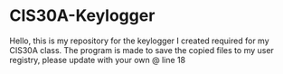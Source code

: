 # CIS30A-Keylogger
Hello, this is my repository for the keylogger I created required for my CIS30A class. 
The program is made to save the copied files to my user registry, please update with your own @ line 18 
